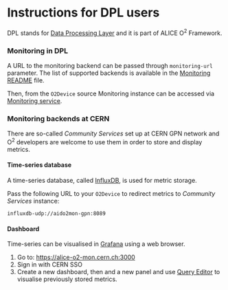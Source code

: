 # Instructions for DPL users

DPL stands for [Data Processing Layer](https://github.com/AliceO2Group/AliceO2/tree/dev/Framework/Core) and it is part of ALICE O<sup>2</sup> Framework.

### Monitoring in DPL

A URL to the monitoring backend can be passed through `monitoring-url` parameter. The list of supported backends is available in the [Monitoring README](https://github.com/AliceO2Group/Monitoring#monitoring-instance) file.

Then, from the `O2Device` source Monitoring instance can be accessed via [Monitoring service](https://github.com/AliceO2Group/AliceO2/tree/dev/Framework/Core#monitoring-service).
### Monitoring backends at CERN

There are so-called _Community Services_ set up at CERN GPN network and O<sup>2</sup> developers are welcome to use them in order to store and display metrics.

#### Time-series database
A time-series database, called [InfluxDB](https://docs.influxdata.com/influxdb/v1.7/), is used for metric storage.

Pass the following URL to your `O2Device` to redirect metrics to _Community Services_ instance:
```
influxdb-udp://aido2mon-gpn:8089
```

#### Dashboard

Time-series can be visualised in [Grafana](https://grafana.com) using a web browser.

1. Go to: https://alice-o2-mon.cern.ch:3000
2. Sign in with CERN SSO
3. Create a new dashboard, then and a new panel and use [Query Editor](http://docs.grafana.org/features/datasources/influxdb/#query-editor) to visualise previously stored metrics.

